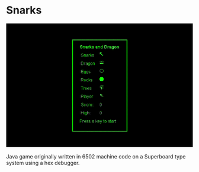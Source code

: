 # Snarks

![Snarks](https://github.com/billthefarmer/billthefarmer.github.io/raw/master/images/Snarks.gif)

Java game originally written in 6502 machine code on a Superboard type system using a hex debugger.

